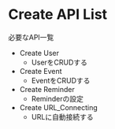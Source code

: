 # Create API List
必要なAPI一覧
 - Create User
    - UserをCRUDする
 - Create Event
    - EventをCRUDする
 - Create Reminder
    - Reminderの設定
 - Create URL_Connecting
    - URLに自動接続する